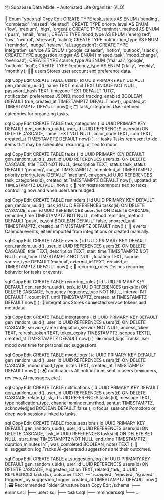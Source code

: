📦 Supabase Data Model – Automated Life Organizer (ALO)

🔢 Enum Types
sql
Copy
Edit
CREATE TYPE task_status AS ENUM ('pending', 'completed', 'missed', 'deleted');
CREATE TYPE priority_level AS ENUM ('low', 'medium', 'high', 'urgent');
CREATE TYPE reminder_method AS ENUM ('push', 'email', 'sms');
CREATE TYPE mood_type AS ENUM ('energized', 'low', 'neutral', 'stressed', 'calm');
CREATE TYPE notification_type AS ENUM ('reminder', 'nudge', 'review', 'ai_suggestion');
CREATE TYPE integration_service AS ENUM ('google_calendar', 'notion', 'outlook', 'slack');
CREATE TYPE suggestion_trigger AS ENUM ('missed_task', 'mood_change', 'overload');
CREATE TYPE source_type AS ENUM ('manual', 'google', 'outlook', 'ical');
CREATE TYPE frequency_type AS ENUM ('daily', 'weekly', 'monthly');
🧑‍💼 users
Stores user account and preference data.

sql
Copy
Edit
CREATE TABLE users (
  id UUID PRIMARY KEY DEFAULT gen_random_uuid(),
  name TEXT,
  email TEXT UNIQUE NOT NULL,
  password_hash TEXT,
  timezone TEXT DEFAULT 'UTC',
  notification_preferences JSONB,
  mood_tracking_enabled BOOLEAN DEFAULT true,
  created_at TIMESTAMPTZ DEFAULT now(),
  updated_at TIMESTAMPTZ DEFAULT now()
);
🗂 task_categories
User-defined categories for organizing tasks.

sql
Copy
Edit
CREATE TABLE task_categories (
  id UUID PRIMARY KEY DEFAULT gen_random_uuid(),
  user_id UUID REFERENCES users(id) ON DELETE CASCADE,
  name TEXT NOT NULL,
  color_code TEXT,
  icon TEXT,
  created_at TIMESTAMPTZ DEFAULT now()
);
✅ tasks
Tasks represent to-do items that may be scheduled, recurring, or tied to mood.

sql
Copy
Edit
CREATE TABLE tasks (
  id UUID PRIMARY KEY DEFAULT gen_random_uuid(),
  user_id UUID REFERENCES users(id) ON DELETE CASCADE,
  title TEXT NOT NULL,
  description TEXT,
  status task_status DEFAULT 'pending',
  due_at TIMESTAMPTZ,
  completed_at TIMESTAMPTZ,
  priority priority_level DEFAULT 'medium',
  category_id UUID REFERENCES task_categories(id),
  created_at TIMESTAMPTZ DEFAULT now(),
  updated_at TIMESTAMPTZ DEFAULT now()
);
🔔 reminders
Reminders tied to tasks, controlling how and when users are nudged.

sql
Copy
Edit
CREATE TABLE reminders (
  id UUID PRIMARY KEY DEFAULT gen_random_uuid(),
  task_id UUID REFERENCES tasks(id) ON DELETE CASCADE,
  user_id UUID REFERENCES users(id) ON DELETE CASCADE,
  reminder_time TIMESTAMPTZ NOT NULL,
  method reminder_method DEFAULT 'push',
  is_sent BOOLEAN DEFAULT false,
  snoozed_until TIMESTAMPTZ,
  created_at TIMESTAMPTZ DEFAULT now()
);
📅 events
Calendar events, either imported from integrations or created manually.

sql
Copy
Edit
CREATE TABLE events (
  id UUID PRIMARY KEY DEFAULT gen_random_uuid(),
  user_id UUID REFERENCES users(id) ON DELETE CASCADE,
  title TEXT,
  description TEXT,
  start_time TIMESTAMPTZ NOT NULL,
  end_time TIMESTAMPTZ NOT NULL,
  location TEXT,
  source source_type DEFAULT 'manual',
  external_id TEXT,
  created_at TIMESTAMPTZ DEFAULT now()
);
🔁 recurring_rules
Defines recurring behavior for tasks or events.

sql
Copy
Edit
CREATE TABLE recurring_rules (
  id UUID PRIMARY KEY DEFAULT gen_random_uuid(),
  task_id UUID REFERENCES tasks(id) ON DELETE CASCADE,
  frequency frequency_type NOT NULL,
  interval INT DEFAULT 1,
  count INT,
  until TIMESTAMPTZ,
  created_at TIMESTAMPTZ DEFAULT now()
);
🔌 integrations
Stores connected service tokens and metadata.

sql
Copy
Edit
CREATE TABLE integrations (
  id UUID PRIMARY KEY DEFAULT gen_random_uuid(),
  user_id UUID REFERENCES users(id) ON DELETE CASCADE,
  service_name integration_service NOT NULL,
  access_token TEXT,
  refresh_token TEXT,
  token_expiry TIMESTAMPTZ,
  scopes TEXT[],
  created_at TIMESTAMPTZ DEFAULT now()
);
🌤️ mood_logs
Tracks user mood over time for personalized suggestions.

sql
Copy
Edit
CREATE TABLE mood_logs (
  id UUID PRIMARY KEY DEFAULT gen_random_uuid(),
  user_id UUID REFERENCES users(id) ON DELETE CASCADE,
  mood mood_type,
  notes TEXT,
  created_at TIMESTAMPTZ DEFAULT now()
);
📬 notifications
All notifications sent to users (reminders, reviews, AI messages, etc.).

sql
Copy
Edit
CREATE TABLE notifications (
  id UUID PRIMARY KEY DEFAULT gen_random_uuid(),
  user_id UUID REFERENCES users(id) ON DELETE CASCADE,
  related_task_id UUID REFERENCES tasks(id),
  message TEXT,
  type notification_type,
  channel reminder_method,
  sent_at TIMESTAMPTZ,
  acknowledged BOOLEAN DEFAULT false
);
⏱ focus_sessions
Pomodoro or deep work sessions linked to tasks.

sql
Copy
Edit
CREATE TABLE focus_sessions (
  id UUID PRIMARY KEY DEFAULT gen_random_uuid(),
  user_id UUID REFERENCES users(id) ON DELETE CASCADE,
  task_id UUID REFERENCES tasks(id) ON DELETE SET NULL,
  start_time TIMESTAMPTZ NOT NULL,
  end_time TIMESTAMPTZ,
  duration_minutes INT,
  was_completed BOOLEAN,
  notes TEXT
);
🤖 ai_suggestion_log
Tracks AI-generated suggestions and their outcomes.

sql
Copy
Edit
CREATE TABLE ai_suggestion_log (
  id UUID PRIMARY KEY DEFAULT gen_random_uuid(),
  user_id UUID REFERENCES users(id) ON DELETE CASCADE,
  suggested_action TEXT,
  related_task_id UUID REFERENCES tasks(id),
  outcome TEXT, -- 'accepted', 'rejected', 'ignored'
  triggered_by suggestion_trigger,
  created_at TIMESTAMPTZ DEFAULT now()
);
🗃️ Recommended Folder Structure
bash
Copy
Edit
/schema
  ├── enums.sql
  ├── users.sql
  ├── tasks.sql
  ├── reminders.sql
  └── ...
